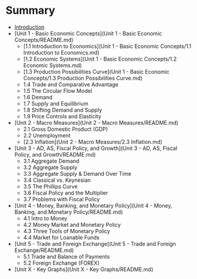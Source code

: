 # Summary

* [Introduction](README.md)
* [Unit 1 - Basic Economic Concepts](Unit 1 - Basic Economic Concepts/README.md)
   * [1.1 Introduction to Economics](Unit 1 - Basic Economic Concepts/1.1 Introduction to Economics.md)
   * [1.2 Economic Systems](Unit 1 - Basic Economic Concepts/1.2 Economic Systems.md)
   * [1.3 Production Possibilities Curve](Unit 1 - Basic Economic Concepts/1.3 Production Possibilities Curve.md)
   * 1.4 Trade and Comparative Advantage
   * 1.5 The Circular Flow Model
   * 1.6 Demand
   * 1.7 Supply and Equilibrium
   * 1.8 Shifting Demand and Supply
   * 1.9 Price Controls and Elasticity
* [Unit 2 - Macro Measures](Unit 2 - Macro Measures/README.md)
   * 2.1 Gross Domestic Product (GDP)
   * 2.2 Unemployment
   * [2.3 Inflation](Unit 2 - Macro Measures/2.3 Inflation.md)
* [Unit 3 - AD, AS, Fiscal Policy, and Growth](Unit 3 - AD, AS, Fiscal Policy, and Growth/README.md)
   * 3.1 Aggregate Demand
   * 3.2 Aggregate Supply
   * 3.3 Aggregate Supply & Demand Over Time
   * 3.4 Classical vs. Keynesian
   * 3.5 The Phillips Curve
   * 3.6 Fiscal Policy and the Multiplier
   * 3.7 Problems with Fiscal Policy
* [Unit 4 - Money, Banking, and Monetary Policy](Unit 4 - Money, Banking, and Monetary Policy/README.md)
   * 4.1 Intro to Money
   * 4.2 Money Market and Monetary Policy
   * 4.3 Three Tools of Monetary Policy
   * 4.4 Market for Loanable Funds
* [Unit 5 - Trade and Foreign Exchange](Unit 5 - Trade and Foreign Exchange/README.md)
   * 5.1 Trade and Balance of Payments
   * 5.2 Foreign Exchange (FOREX)
* [Unit X - Key Graphs](Unit X - Key Graphs/README.md)

